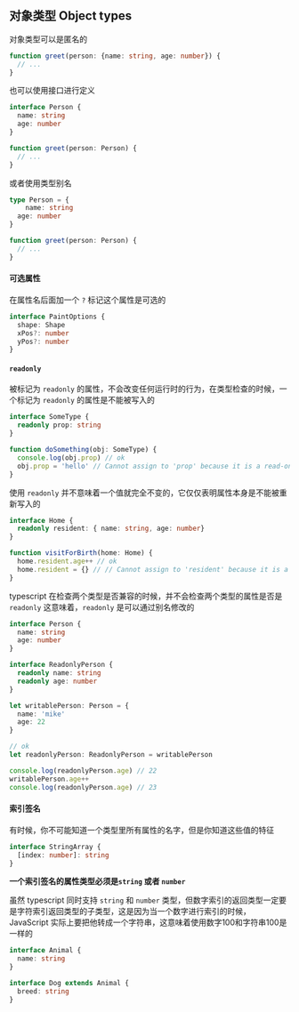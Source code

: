 ## 对象类型 Object types

对象类型可以是匿名的

``` typescript
function greet(person: {name: string, age: number}) {
  // ...
}
```

也可以使用接口进行定义

``` typescript
interface Person {
  name: string
  age: number
}

function greet(person: Person) {
  // ...
}
```

或者使用类型别名

``` typescript
type Person = {
	name: string
  age: number
}

function greet(person: Person) {
  // ...
}
```



#### 可选属性

在属性名后面加一个 `?` 标记这个属性是可选的

``` typescript
interface PaintOptions {
  shape: Shape
  xPos?: number
  yPos?: number
}
```



#### `readonly`

被标记为 `readonly` 的属性，不会改变任何运行时的行为，在类型检查的时候，一个标记为 `readonly` 的属性是不能被写入的

``` typescript
interface SomeType {
  readonly prop: string
}

function doSomething(obj: SomeType) {
  console.log(obj.prop) // ok
  obj.prop = 'hello' // Cannot assign to 'prop' because it is a read-only property.
}
```

使用 `readonly` 并不意味着一个值就完全不变的，它仅仅表明属性本身是不能被重新写入的

``` typescript
interface Home {
  readonly resident: { name: string, age: number}
}

function visitForBirth(home: Home) {
  home.resident.age++ // ok
  home.resident = {} // // Cannot assign to 'resident' because it is a read-only property.
}
```

typescript 在检查两个类型是否兼容的时候，并不会检查两个类型的属性是否是`readonly` 这意味着，`readonly` 是可以通过别名修改的

``` typescript
interface Person {
  name: string
  age: number
}

interface ReadonlyPerson {
  readonly name: string
  readonly age: number
}

let writablePerson: Person = {
  name: 'mike'
  age: 22
}

// ok
let readonlyPerson: ReadonlyPerson = writablePerson

console.log(readonlyPerson.age) // 22
writablePerson.age++
console.log(readonlyPerson.age) // 23
```



#### 索引签名

有时候，你不可能知道一个类型里所有属性的名字，但是你知道这些值的特征

``` typescript
interface StringArray {
  [index: number]: string
}
```

**一个索引签名的属性类型必须是`string` 或者 `number`**

虽然 typescript 同时支持 `string` 和 `number` 类型，但数字索引的返回类型一定要是字符索引返回类型的子类型，这是因为当一个数字进行索引的时候，JavaScript 实际上要把他转成一个字符串，这意味着使用数字100和字符串100是一样的

``` typescript
interface Animal {
  name: string
}

interface Dog extends Animal {
  breed: string
}
```


